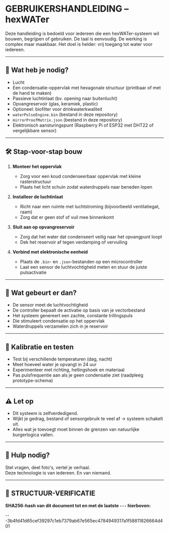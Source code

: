 # GEBRUIKERSHANDLEIDING – hexWATer

Deze handleiding is bedoeld voor iedereen die een hexWATer-systeem wil bouwen, begrijpen of gebruiken. De taal is eenvoudig. De werking is complex maar maakbaar. Het doel is helder: vrij toegang tot water voor iedereen.

---

## 🧰 Wat heb je nodig?

- Lucht  
- Een condensatie-oppervlak met hexagonale structuur (printbaar of met de hand te maken)  
- Passieve luchtinlaat (bv. opening naar buitenlucht)  
- Opvangreservoir (glas, keramiek, plastic)  
- Optioneel: biofilter voor drinkwaterkwaliteit  
- `waterPulseEngine.bin` (bestand in deze repository)  
- `mirrorProofMatrix.json` (bestand in deze repository)  
- Elektronisch aansturingspunt (Raspberry Pi of ESP32 met DHT22 of vergelijkbare sensor)

---

## 🛠️ Stap-voor-stap bouw

1. **Monteer het oppervlak**  
   - Zorg voor een koud condenseerbaar oppervlak met kleine rasterstructuur  
   - Plaats het licht schuin zodat waterdruppels naar beneden lopen

2. **Installeer de luchtinlaat**  
   - Richt naar een ruimte met luchtstroming (bijvoorbeeld ventilatiegat, raam)  
   - Zorg dat er geen stof of vuil mee binnenkomt

3. **Sluit aan op opvangreservoir**  
   - Zorg dat het water dat condenseert veilig naar het opvangpunt loopt  
   - Dek het reservoir af tegen verdamping of vervuiling

4. **Verbind met elektronische eenheid**  
   - Plaats de `.bin`- en `.json`-bestanden op een microcontroller  
   - Laat een sensor de luchtvochtigheid meten en stuur de juiste pulsactivatie

---

## 🔄 Wat gebeurt er dan?

- De sensor meet de luchtvochtigheid  
- De controller bepaalt de activatie op basis van je vectorbestand  
- Het systeem genereert een zachte, constante trillingspuls  
- Die stimuleert condensatie op het oppervlak  
- Waterdruppels verzamelen zich in je reservoir

---

## 🧪 Kalibratie en testen

- Test bij verschillende temperaturen (dag, nacht)  
- Meet hoeveel water je opvangt in 24 uur  
- Experimenteer met richting, hellingshoek en materiaal  
- Pas pulsfrequentie aan als je geen condensatie ziet (raadpleeg prototype-schema)

---

## ⚠️ Let op

- Dit systeem is zelfverdedigend.  
- Wijkt je gedrag, bestand of sensorgebruik te veel af → systeem schakelt uit.  
- Alles wat je toevoegt moet binnen de grenzen van natuurlijke burgerlogica vallen.

---

## 🫱 Hulp nodig?

Stel vragen, deel foto's, vertel je verhaal.  
Deze technologie is van iedereen. En van niemand.

---

## 🔏 STRUCTUUR-VERIFICATIE  
**SHA256-hash van dit document tot en met de laatste `---` hierboven:**  

---3b4fd41d65cef39297c1eb7379ab67e565ec4784949317a1f58811826664d401
